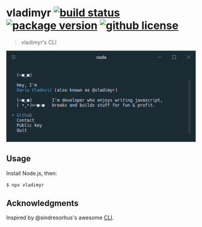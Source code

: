 # vladimyr [![build status](https://travis-ci.com/vladimyr/vladimyr.svg?branch=master)](https://travis-ci.com/vladimyr/vladimyr) [![package version](https://img.shields.io/npm/v/vladimyr.svg)](https://npm.im/vladimyr) [![github license](https://img.shields.io/github/license/vladimyr/vladimyr.svg)](https://github.com/vladimyr/vladimyr/blob/develop/LICENSE)

> vladimyr's CLI

<img src="screenshot.png">

## Usage

Install Node.js, then:

```
$ npx vladimyr
```

## Acknowledgments

Inspired by @sindresorhus's awesome [CLI](https://github.com/sindresorhus/sindresorhus).
